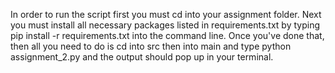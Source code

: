 In order to run the script first you must cd into your assignment folder. Next you must install all necessary packages listed in requirements.txt by typing pip install -r requirements.txt into the command line. Once you've done that, then all you need to do is cd into src then into main and type python assignment_2.py and the output should pop up in your terminal.